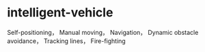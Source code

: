 # intelligent-vehicle
Self-positioning，
Manual moving，
Navigation，
Dynamic obstacle avoidance，
Tracking lines，
Fire-fighting
